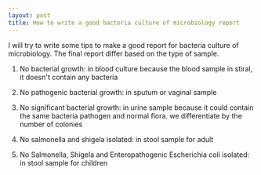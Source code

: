 ```yaml
---
layout: post
title: How to write a good bacteria culture of microbiology report 
---
```


I will try to write some tips to make a good report for bacteria culture of microbiology. The final report differ based on the type of sample. 

1. No bacterial growth: in blood culture because the blood sample in stiral, it doesn't contain any bacteria

2. No pathogenic bacterial growth: in sputum or vaginal sample 

3. No significant  bacterial  growth: in urine sample because it could contain the same bacteria pathogen and normal flora. 
we differentiate by the number of colonies

4. No salmonella and shigela isolated: in stool sample for adult

5. No Salmonella, Shigela and Enteropathogenic Escherichia coli  isolated: in stool sample for children